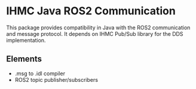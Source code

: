 # IHMC Java ROS2 Communication

This package provides compatibility in Java with the ROS2 communication and message protocol. It depends on IHMC Pub/Sub library for the DDS implementation.

## Elements

- .msg to .idl compiler
- ROS2 topic publisher/subscribers
